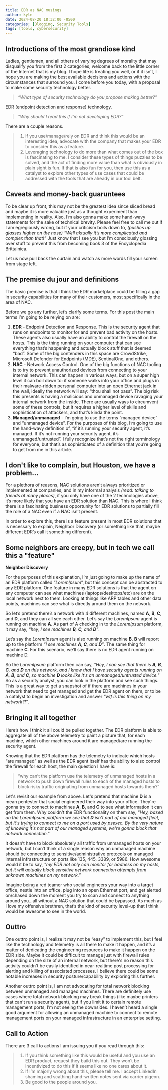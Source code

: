 ```yaml
---
title: EDR as NAC musings
author: kyle
date: 2024-08-20 18:32:00 -0500
categories: [Blogging, Security Tools]
tags: [tools, cybersecurity]
---
```


## Introductions of the most grandiose kind

Ladies, gentlemen, and all others of varying degrees of morality that may disqualify you from the first 2 categories, welcome back to the little corner of the Internet that is my blog. I hope life is treating you well, or if it isn’t, I hope you are making the best available decisions and actions with the circumstances that surround you. I come before you today, with a proposal to make some security technology better. 

> *“What type of security technology do you propose making better?”*

EDR (endpoint detection and response) technology. 

> *“Why should I read this if I’m not developing EDR?”*

There are a couple reasons. 

>
>	1. If you use/manage/rely on EDR and think this would be an interesting idea, advocate with the company that makes your EDR to consider this as a feature.
>	2. Leveraging technology to do more than what comes out of the box is fascinating to me. I consider these types of things puzzles to be solved, and the act of finding more value than what is obviously in plain sight is fun. If that is also fun for you, then use this as a catalyst to explore other types of use cases that could be addressed with the tools that are already in our tool belt.
>

## Caveats and money-back guaruntees

To be clear up front, this may not be the greatest idea since sliced bread and maybe it is more valuable just as a thought experiment than implementing in reality. Also, I’m also gonna make some hand-wavy statements for the sake of technical brevity.  Please feel free to call me out if I am egregiously wrong, but if your criticism boils down to, *(pushes up glasses higher on the nose) “Well aktually it’s more complicated and complex than that!”* Just know that I see you but I’m consciously glossing over stuff to prevent this from becoming book 3 of the Encyclopedia Brittainica. 

Let us now pull back the curtain and watch as more words fill your screen from stage left.

## The premise du jour and definitions

The basic premise is that I think the EDR marketplace could be filling a gap in security capabilities for many of their customers, most specifically in the area of NAC.

Before we go any further, let’s clarify some terms. For this post the main terms I’m going to be relying on are:

  1. **EDR** - Endpoint Detection and Response. This is the security agent that runs on endpoints to monitor for and prevent bad activity on the hosts. These agents also usually have an ability to control the firewall on the hosts. This is the thing running on your computer that can see everything that’s happening and actually block stuff that is deemed “bad”. Some of the big contenders in this space are CrowdStrike, Microsoft Defender for Endpoints (MDE), SentinalOne, and others.
  2. **NAC** - Network Access Control. One of the big functions of NAC tooling is to try to prevent unauthorized devices from connecting to your internal network. This can happen in various ways, but on a super high level it can boil down to: if someone walks into your office and plugs in their malware-ridden personal computer into an open Ethernet jack in the wall, ideally the network will say: “thou shall not pass”.  The big risk this presents is having a malicious and unmanaged device ravaging your internal network from the inside.  There are usually ways to circumvent some of these controls, but it requires a higher level of skills and sophistication of attackers, and that’s kinda the point.
  3. **Managed/unmanaged** - I’m going to use the terms “managed device” and “unmanaged device”.  For the purposes of this blog, I’m going to use the hand-wavy definition of, “if it’s running your security agent, it’s managed. If it’s not running your security agent, it’s unmanaged/untrusted”. I fully recognize that’s not the right terminology for everyone, but that’s as sophisticated of a definition that you’re going to get from me in this article.

## I don't like to complain, but Houston, we have a problem...

For a plethora of reasons, NAC solutions aren’t always prioritized or implemented at companies, and in my informal analysis *(read: talking to friends at many places)*, if you only have one of the 2 technologies above, it’s more likely that you have an EDR solution than NAC.  This is where I think there is a fascinating business opportunity for EDR solutions to partially fill the role of a NAC even if a NAC isn’t present.

In order to explore this, there is a feature present in most EDR solutions that is necessary to explain, Neighbor Discovery (or something like that, maybe different EDR’s call it something different). 

## Some neighbors are creepy, but in tech we call this a "feature"

**Neighbor Discovery**

For the purposes of this explanation, I’m just going to make up the name of an EDR platform called “*LoremIpsum*”, but this concept can be abstracted to any EDR platform. One feature in many EDR solutions is that the agent on any computer can see what machines (laptops/desktops/etc) are on the local network next to them. Looking at things like ARP tables and other data points, machines can see what is directly around them on the network.

So let’s pretend there’s a network with 4 different machines, named **A**, **B**, **C**, and **D**, and they can all see each other. Let’s say the *LoremIpsum* agent is running on machine **A**. As part of A checking in to the *LoremIpsum* platform, it may say, *“hey, I see machines **B**, **C**, and **D**”*. 



Let’s say the *LoremIpsum* agent is also running on machine **B**. **B** will report up to the platform *“I see machines **A**, **C**, and **D**”*. The same thing for machine **C**.  For this scenario, we’ll say there is no EDR agent running on machine D. 



So the *LoremIpsum* platform then can say, *"Hey, I can see that there is **A**, **B**, **C**, and **D** on this network, and I know that I have security agents running on **A**, **B**, and **C**, so machine **D** looks like it's an unmanaged/untrusted device."* So as a security analyst, you can look in the platform and see such things. This is a great way to get a snapshot of if there are machines in your network that need to get managed and get the EDR agent on them, or to be a catalyst to begin an investigation and answer *“wtf is this thing on my network?!”*. 

## Bringing it all together

Here’s how I think it all could be pulled together. The EDR platform is able to aggregate all of the above telemetry to paint a picture that, for each machine, which other machines around it are managed/are running the security agent. 

Knowing that the EDR platform has the telemetry to indicate which hosts “are managed” as well as the EDR agent itself has the ability to also control the firewall for each host, the main question I have is: 

> “why can’t the platform use the telemetry of unmanaged hosts in a network to push down firewall rules to each of the managed hosts to block risky traffic originating from unmanaged hosts towards them?” 

Let's revisit our example from above. Let's pretend that machine **D** is a mean pentester that social engineered their way into your office. They're gonna try to connect to machines **A**, **B**, and **C** to see what information it can get from them. Why couldn't the EDR functionality on them say, *"Hey, based on the LoremIpsum platform we see that **D** isn't part of our managed fleet, but it's trying to connect to me on a port used by psexec. By the very nature of knowing it's not part of our managed systems, we're gonna block that network connection."*

It doesn’t have to block absolutely all traffic from unmanaged hosts on your network, but I can’t think of a single reason why an unmanaged machine should be connecting to sensitive/administrative protocols on managed internal infrastructure on ports like 135, 445, 3389, or 5986. How awesome would it be to say, *“my EDR not only can monitor for badness on my hosts, but it will actually block sensitive network connection attempts from unknown machines on my network.”*  

Imagine being a red teamer who social engineers your way into a target office, nestle into an office, plug into an open Ethernet port, and get alerted on/chased down the moment you try to scan and connect to anything around you…all without a NAC solution that could be bypassed.  As much as I love my offensive brethren, that’s the kind of security level-up that I think would be awesome to see in the world.

## Outtro 

One outtro point is, I realize it may not be “easy” to implement this, but I feel like the technology and telemetry is all there to make it happen, and it’s a matter of dedicating the engineering resources to make it happen on the EDR side. Maybe it could be difficult to manage just with firewall rules depending on the size of an internal network, but there's no reason this activity couldn't be easily identified in near-realtime post processing for alerting and killing of associated processes. I believe there could be some notable increases in security posture/capability by exploring this further.

Another outtro point is, I am not advocating for total network blocking between unmanaged and managed machines. There are definitely use cases where total network blocking may break things (like maybe printers that can't run a security agent), but if you limit it to certain remote management ports, I’m not seeing the downsides. I haven’t heard a single good argument for allowing an unmanaged machine to connect to remote management ports on your managed infrastructure in an enterprise setting. 

## Call to Action

There are 3 call to actions I am issuing you if you read through this:

>
> 1. If you think something like this would be useful and you use an EDR product, request they build this out. They won’t be incentivized to do this if it seems like no one cares about it.
> 2. If I’m majorly wrong about this, please tell me. I accept LinkedIn shaming and scathing hand-written notes sent via carrier pigeon.
> 3. Be good to the people around you.  
>
